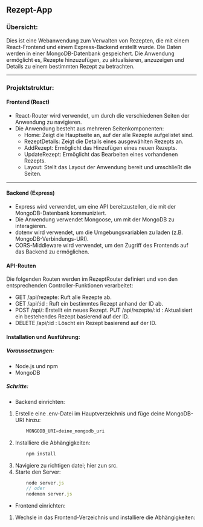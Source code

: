 ## Rezept-App

###  Übersicht:

Dies ist eine Webanwendung zum Verwalten von Rezepten, die mit einem React-Frontend und einem Express-Backend erstellt wurde. Die Daten werden in einer MongoDB-Datenbank gespeichert. Die Anwendung ermöglicht es, Rezepte hinzuzufügen, zu aktualisieren, anzuzeigen und Details zu einem bestimmten Rezept zu betrachten.

---

### Projektstruktur:
#### Frontend (React)
- React-Router wird verwendet, um durch die verschiedenen Seiten der Anwendung zu navigieren.
- Die Anwendung besteht aus mehreren Seitenkomponenten:
  - Home: Zeigt die Hauptseite an, auf der alle Rezepte aufgelistet sind.
  - RezeptDetails: Zeigt die Details eines ausgewählten Rezepts an.
  - AddRezept: Ermöglicht das Hinzufügen eines neuen Rezepts.
  - UpdateRezept: Ermöglicht das Bearbeiten eines vorhandenen Rezepts.
  - Layout: Stellt das Layout der Anwendung bereit und umschließt die Seiten.

---

#### Backend (Express)
- Express wird verwendet, um eine API bereitzustellen, die mit der MongoDB-Datenbank kommuniziert.
- Die Anwendung verwendet Mongoose, um mit der MongoDB zu interagieren.
- dotenv wird verwendet, um die Umgebungsvariablen zu laden (z.B. MongoDB-Verbindungs-URI).
- CORS-Middleware wird verwendet, um den Zugriff des Frontends auf das Backend zu ermöglichen.

#### API-Routen
Die folgenden Routen werden im RezeptRouter definiert und von den entsprechenden Controller-Funktionen verarbeitet:
- GET /api/rezepte: Ruft alle Rezepte ab.
- GET /api/:id
: Ruft ein bestimmtes Rezept anhand der ID ab.
- POST /api/: Erstellt ein neues Rezept.
PUT /api/rezepte/:id
: Aktualisiert ein bestehendes Rezept basierend auf der ID.
- DELETE /api/:id
: Löscht ein Rezept basierend auf der ID.

#### Installation und Ausführung:

##### Voraussetzungen:
 - Node.js und npm
 - MongoDB
##### Schritte:
- Backend einrichten:
1.  Erstelle eine .env-Datei im Hauptverzeichnis und füge deine MongoDB-URI hinzu:
    ```js
        MONGODB_URI=deine_mongodb_uri
    ```
2. Installiere die Abhängigkeiten:
    ```js
        npm install
    ```
3. Navigiere zu richtigen datei; hier zun src.
4. Starte den Server:
    ```js
        node server.js
        // oder 
        nodemon server.js
    ```

- Frontend einrichten:
 1. Wechsle in das Frontend-Verzeichnis und installiere die Abhängigkeiten:
